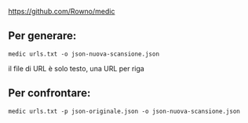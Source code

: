 https://github.com/Rowno/medic

## Per generare:

`medic urls.txt -o json-nuova-scansione.json`

il file di URL è solo testo, una URL per riga

## Per confrontare:

`medic urls.txt -p json-originale.json -o json-nuova-scansione.json`

